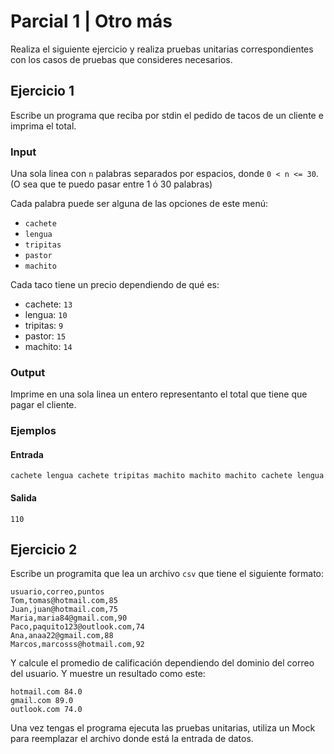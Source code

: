 # Parcial 1 | Otro más
Realiza el siguiente ejercicio y realiza pruebas unitarias correspondientes con los casos de pruebas que consideres necesarios.

## Ejercicio 1
Escribe un programa que reciba por stdin el pedido de tacos de un cliente e imprima el total.

### Input
Una sola linea con `n` palabras separados por espacios, donde `0 < n <= 30`. (O sea que te puedo pasar entre 1 ó 30 palabras)

Cada palabra puede ser alguna de las opciones de este menú:

 - `cachete`
 - `lengua`
 - `tripitas`
 - `pastor`
 - `machito`

Cada taco tiene un precio dependiendo de qué es:
 - cachete: `13`
 - lengua: `10`
 - tripitas: `9`
 - pastor: `15`
 - machito: `14`

### Output
Imprime en una sola linea un entero representanto el total que tiene que pagar el cliente.


### Ejemplos

#### Entrada
```
cachete lengua cachete tripitas machito machito machito cachete lengua
```
#### Salida

```
110
```

## Ejercicio 2
Escribe un programita que lea un archivo `csv` que tiene el siguiente formato:

```
usuario,correo,puntos
Tom,tomas@hotmail.com,85
Juan,juan@hotmail.com,75
Maria,maria84@gmail.com,90
Paco,paquito123@outlook.com,74
Ana,anaa22@gmail.com,88
Marcos,marcosss@hotmail.com,92
```

Y calcule el promedio de calificación dependiendo del dominio del correo del usuario. Y muestre un resultado como este:

```
hotmail.com 84.0
gmail.com 89.0
outlook.com 74.0
```

Una vez tengas el programa ejecuta las pruebas unitarias, utiliza un Mock para reemplazar el archivo donde está la entrada de datos.